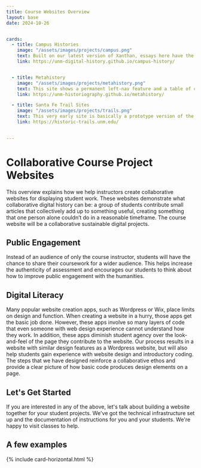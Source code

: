 ```yaml
---
title: Course Websites Overview
layout: base
date: 2024-10-26


cards: 
  - title: Campus Histories
    image: "/assets/images/projects/campus.png"
    text: Built on our latest version of Xanthan, essays here have the most functionality of the bunch. The site is wrapped in the standard UNM web style. 
    link: https://unm-digital-history.github.io/campus-history/


  - title: Metahistory
    image: "/assets/images/projects/metahistory.png"
    text: This site shows a permanent left-nav feature and a table of contents page. As students add their pages, the website automatically grabs metadata from their new page to add it to the table of contents. No 
    link: https://unm-historiography.github.io/metahistory/

  - title: Santa Fe Trail Sites
    image: "/assets/images/projects/trails.png"
    text: This very early site is basically a prototype version of the new Xanthan platform, without much of the current functionality. But this site has not been updated about eight years, and everything works just as when it was last active. It is still ready for new contributions!
    link: https://historic-trails.unm.edu/
  

---
```


# Collaborative Course Project Websites
This overview explains how we help instructors create collaborative websites for displaying student work. These websites demonstrate what collaborative digital history can be: a group of students contribute small articles that collectively add up to something useful, creating something that one person alone couldn’t do in a reasonable timeframe. The course website will be a collaborative sustainable digital projects.

## Public Engagement
Instead of an audience of only the course instructor, students will have the chance to share their coursework for a wider audience. This helps increase the authenticity of assessment and encourages our students to think about how to improve public engagement with the humanities. 

## Digital Literacy
Many popular website creation apps, such as Wordpress or Wix, place limits on design and function. When creating a website in a hurry, those apps get the basic job done. However, these apps involve so many layers of code that even someone with web design experience cannot understand how they work. In addition, these apps diminish student agency over the look-and-feel of the page they contribute to the website. Our process results in a website with similar design features as a Wordpress website, but will also help students gain experience with website design and introductory coding. The steps that we have designed reinforce a collaborative ethos and provide a clear picture of how basic code produces design elements on a page. 

## Let's Get Started
If you are interested in any of the above, let's talk about building a website together for your student projects. We've got the technical infrastructure set up and the documentation of instructions for you and your students. We're happy to visit classes to help.

## A few examples
{% include card-horizontal.html %}